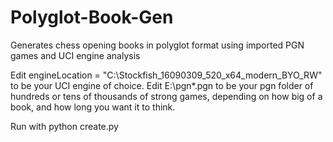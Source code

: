 # Polyglot-Book-Gen
Generates chess opening books in polyglot format using imported PGN games and UCI engine analysis

Edit engineLocation = "C:\Stockfish_16090309_520_x64_modern_BYO_RW" to be your UCI engine of choice.
Edit E:\pgn\*.pgn to be your pgn folder of hundreds or tens of thousands of strong games, depending on how big of a book, and how long you want it to think.

Run with python create.py
